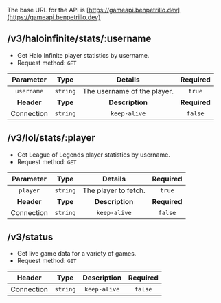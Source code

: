The base URL for the API is [https://gameapi.benpetrillo.dev](https://gameapi.benpetrillo.dev)

## /v3/haloinfinite/stats/:username

- Get Halo Infinite player statistics by username.
- Request method: `GET`

| **Parameter** | **Type** | **Details** | **Required** |
| :---: | :---: | :---: | :---: |
| `username` | `string` | The username of the player. | `true` |
| **Header** | **Type** | **Description** | **Required** |
| Connection | `string` | `keep-alive` | `false` |

## /v3/lol/stats/:player

- Get League of Legends player statistics by username.
- Request method: `GET`

| **Parameter** | **Type** | **Details** | **Required** |
| :---: | :---: | :---: | :---: |
| `player` | `string` | The player to fetch. | `true` |
| **Header** | **Type** | **Description** | **Required** |
| Connection | `string` | `keep-alive` | `false` |

## /v3/status

- Get live game data for a variety of games.
- Request method: `GET`

| **Header** | **Type** | **Description** | **Required** |
| :---: | :---: | :---: | :---: |
| Connection | `string` | `keep-alive` | `false` |